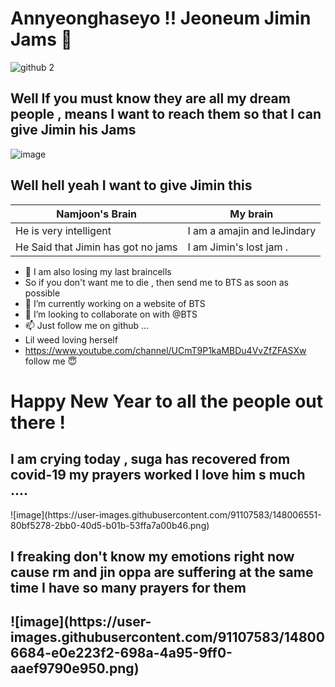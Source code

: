  <h1>Annyeonghaseyo !! Jeoneum Jimin Jams 👋</h1>

![github 2](https://user-images.githubusercontent.com/91107583/134284090-6053d1e0-8ee4-4639-a0ff-a886e07c9037.jpg)

<h2> Well If you must know they are all my dream people , means I want to reach them so that I can give Jimin his Jams </h2>

![image](https://user-images.githubusercontent.com/91107583/134284390-84b427a7-eb98-4209-9de5-987604baddc1.png)

<h2> Well hell yeah I want to give Jimin this </h2>


Namjoon's Brain | My brain
------------ | -------------
He is very intelligent | I am a amajin and leJindary
He Said that Jimin has got no jams | I am Jimin's lost jam .

- 🤪 I am also losing my last braincells 
- So if you don't want me to die , then send me to BTS as soon as possible 
- 🌱 I’m currently working on a website of BTS
- 💞️ I’m looking to collaborate on with @BTS
- 📫 Just follow me on github ...
- Lil weed loving herself 
- https://www.youtube.com/channel/UCmT9P1kaMBDu4VvZfZFASXw follow me 😇


<h1>Happy New Year to all the people out there !</h1>
<h2>I am crying today , suga has recovered from covid-19 my prayers worked I love him s much ....</h2>
![image](https://user-images.githubusercontent.com/91107583/148006551-80bf5278-2bb0-40d5-b01b-53ffa7a00b46.png)


<h2> I freaking don't know my emotions right now cause rm and jin oppa are suffering at the same time I have so many prayers for them <h2>
![image](https://user-images.githubusercontent.com/91107583/148006684-e0e223f2-698a-4a95-9ff0-aaef9790e950.png)

